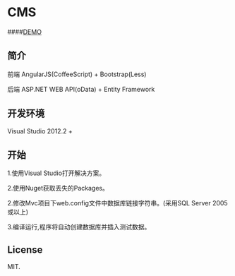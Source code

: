 CMS
==========

####<a href="http://www.woshinidezhu.com">DEMO</a>

## 简介
前端 AngularJS(CoffeeScript) + Bootstrap(Less)

后端 ASP.NET WEB API(oData) + Entity Framework

## 开发环境

Visual Studio 2012.2 +

## 开始

1.使用Visual Studio打开解决方案。

2.使用Nuget获取丢失的Packages。

2.修改Mvc项目下web.config文件中数据库链接字符串。(采用SQL Server 2005或以上)

3.编译运行,程序将自动创建数据库并插入测试数据。

## License

MIT.

